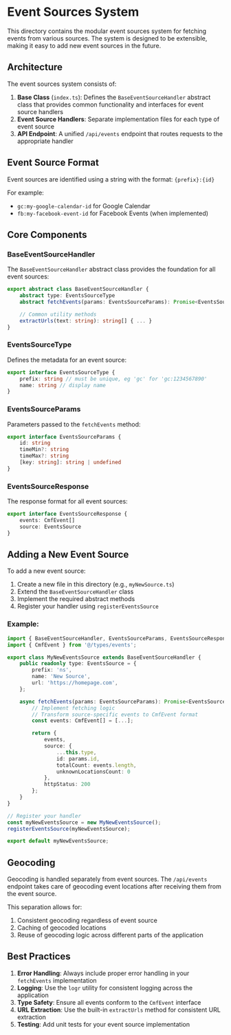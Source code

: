 # Event Sources System

This directory contains the modular event sources system for fetching events from various sources. The system is designed to be extensible, making it easy to add new event sources in the future.

## Architecture

The event sources system consists of:

1. **Base Class** (`index.ts`): Defines the `BaseEventSourceHandler` abstract class that provides common functionality and interfaces for event source handlers
2. **Event Source Handlers**: Separate implementation files for each type of event source
3. **API Endpoint**: A unified `/api/events` endpoint that routes requests to the appropriate handler

## Event Source Format

Event sources are identified using a string with the format: `{prefix}:{id}`

For example:

- `gc:my-google-calendar-id` for Google Calendar
- `fb:my-facebook-event-id` for Facebook Events (when implemented)

## Core Components

### BaseEventSourceHandler

The `BaseEventSourceHandler` abstract class provides the foundation for all event sources:

```typescript
export abstract class BaseEventSourceHandler {
    abstract type: EventsSourceType
    abstract fetchEvents(params: EventsSourceParams): Promise<EventsSourceResponse>

    // Common utility methods
    extractUrls(text: string): string[] { ... }
}
```

### EventsSourceType

Defines the metadata for an event source:

```typescript
export interface EventsSourceType {
    prefix: string // must be unique, eg 'gc' for 'gc:1234567890'
    name: string // display name
}
```

### EventsSourceParams

Parameters passed to the `fetchEvents` method:

```typescript
export interface EventsSourceParams {
    id: string
    timeMin?: string
    timeMax?: string
    [key: string]: string | undefined
}
```

### EventsSourceResponse

The response format for all event sources:

```typescript
export interface EventsSourceResponse {
    events: CmfEvent[]
    source: EventsSource
}
```

## Adding a New Event Source

To add a new event source:

1. Create a new file in this directory (e.g., `myNewSource.ts`)
2. Extend the `BaseEventSourceHandler` class
3. Implement the required abstract methods
4. Register your handler using `registerEventsSource`

### Example:

```typescript
import { BaseEventSourceHandler, EventsSourceParams, EventsSourceResponse, EventsSource, registerEventtodSource } from './index';
import { CmfEvent } from '@/types/events';

export class MyNewEventsSource extends BaseEventSourceHandler {
    public readonly type: EventsSource = {
        prefix: 'ns',
        name: 'New Source',
        url: 'https://homepage.com',
    };

    async fetchEvents(params: EventsSourceParams): Promise<EventsSourceResponse> {
        // Implement fetching logic
        // Transform source-specific events to CmfEvent format
        const events: CmfEvent[] = [...];

        return {
            events,
            source: {
                ...this.type,
                id: params.id,
                totalCount: events.length,
                unknownLocationsCount: 0
            },
            httpStatus: 200
        };
    }
}

// Register your handler
const myNewEventsSource = new MyNewEventsSource();
registerEventsSource(myNewEventsSource);

export default myNewEventsSource;
```

## Geocoding

Geocoding is handled separately from event sources. The `/api/events` endpoint takes care of geocoding event locations after receiving them from the event source.

This separation allows for:

1. Consistent geocoding regardless of event source
2. Caching of geocoded locations
3. Reuse of geocoding logic across different parts of the application

## Best Practices

1. **Error Handling**: Always include proper error handling in your `fetchEvents` implementation
2. **Logging**: Use the `logr` utility for consistent logging across the application
3. **Type Safety**: Ensure all events conform to the `CmfEvent` interface
4. **URL Extraction**: Use the built-in `extractUrls` method for consistent URL extraction
5. **Testing**: Add unit tests for your event source implementation
